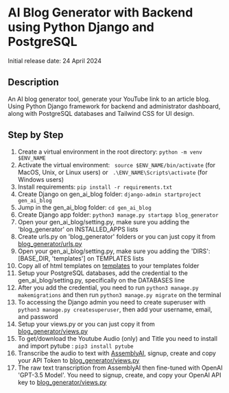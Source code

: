 # AI Blog Generator with Backend using Python Django and PostgreSQL

Initial release date: 24 April 2024

## Description
An AI blog generator tool, generate your YouTube link to an article blog. Using Python Django framework for backend and administrator dashboard, along with PostgreSQL databases and Tailwind CSS for UI design.

## Step by Step

1. Create a virtual environment in the root directory: `python -m venv $ENV_NAME`
2. Activate the virtual environment: ` source $ENV_NAME/bin/activate` (for MacOS, Unix, or Linux users) or ` .\ENV_NAME\Scripts\activate` (for Windows users)
3. Install requirements: `pip install -r requirements.txt`
4. Create Django on gen_ai_blog folder: `django-admin startproject gen_ai_blog`
5. Jump in the gen_ai_blog folder: `cd gen_ai_blog`
6. Create Django app folder: `python3 manage.py startapp blog_generator`
7. Open your gen_ai_blog/setting.py, make sure you adding the 'blog_generator' on INSTALLED_APPS lists
8. Create urls.py on 'blog_generator' folders or you can just copy it from [blog_generator/urls.py](https://github.com/1rdiansyah/ai-blog-generator-from-youtube-link/blob/main/blog_generator/urls.py)
9. Open your gen_ai_blog/setting.py, make sure you adding the 'DIRS': [BASE_DIR, 'templates'] on TEMPLATES lists
10. Copy all of html templates on [templates](https://github.com/1rdiansyah/ai-blog-generator-from-youtube-link/tree/237e62c5ab0ae187d9722588509257cb0cc841f0/templates) to your templates folder
11. Setup your PostgreSQL databases, add the credential to the gen_ai_blog/setting.py, specifically on the DATABASES line
12. After you add the credential, you need to run `python3 manage.py makemigrations` and then run `python3 manage.py migrate` on the terminal
13. To accessing the Django admin you need to create superuser with `python3 manage.py createsuperuser`, then add your username, email, and password
14. Setup your views.py or you can just copy it from [blog_generator/views.py](https://github.com/1rdiansyah/ai-blog-generator-from-youtube-link/blob/main/blog_generator/views.py)
15. To get/download the Youtube Audio (only) and Title you need to install and import pytube : `pip3 install pytube`
16. Transcribe the audio to text with [AssemblyAI](https://www.assemblyai.com/), signup, create and copy your API Token to [blog_generator/views.py](https://github.com/1rdiansyah/ai-blog-generator-from-youtube-link/blob/main/blog_generator/views.py)
17. The raw text transcription from AssemblyAI then fine-tuned with OpenAI 'GPT-3.5 Model'. You need to signup, create, and copy your OpenAI API key to [blog_generator/views.py](https://github.com/1rdiansyah/ai-blog-generator-from-youtube-link/blob/main/blog_generator/views.py)
